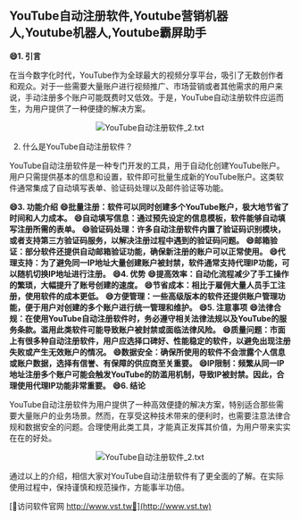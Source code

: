 ## **YouTube自动注册软件,Youtube营销机器人,Youtube机器人,Youtube霸屏助手**
**😄1. 引言**

在当今数字化时代，YouTube作为全球最大的视频分享平台，吸引了无数创作者和观众。对于一些需要大量账户进行视频推广、市场营销或者其他需求的用户来说，手动注册多个账户可能既费时又低效。于是，YouTube自动注册软件应运而生，为用户提供了一种便捷的解决方案。

 <center><img src="https://vst.tw/MP4/tuiguang/png/3.png" alt="YouTube自动注册软件_2.txt"></center>

2. 什么是YouTube自动注册软件？

YouTube自动注册软件是一种专门开发的工具，用于自动化创建YouTube账户。用户只需提供基本的信息和设置，软件即可批量生成新的YouTube账户。这类软件通常集成了自动填写表单、验证码处理以及邮件验证等功能。

**😄3. 功能介绍**
**😄批量注册：软件可以同时创建多个YouTube账户，极大地节省了时间和人力成本。**
**😄自动填写信息：通过预先设定的信息模板，软件能够自动填写注册所需的表单。**
**😄验证码处理：许多自动注册软件内置了验证码识别模块，或者支持第三方验证码服务，以解决注册过程中遇到的验证码问题。**
**😄邮箱验证：部分软件还提供自动邮箱验证功能，确保新注册的账户可以正常使用。**
**😄代理支持：为了避免同一IP地址大量创建账户被封禁，软件通常支持代理IP功能，可以随机切换IP地址进行注册。**
**😄4. 优势**
**😄提高效率：自动化流程减少了手工操作的繁琐，大幅提升了账号创建的速度。**
**😄节省成本：相比于雇佣大量人员手工注册，使用软件的成本更低。**
**😄方便管理：一些高级版本的软件还提供账户管理功能，便于用户对创建的多个账户进行统一管理和维护。**
**😄5. 注意事项**
**😄法律合规：在使用YouTube自动注册软件时，务必遵守相关法律法规以及YouTube的服务条款。滥用此类软件可能导致账户被封禁或面临法律风险。**
**😄质量问题：市面上有很多种自动注册软件，用户应选择口碑好、性能稳定的软件，以避免出现注册失败或产生无效账户的情况。**
**😄数据安全：确保所使用的软件不会泄露个人信息或账户数据，选择有信誉、有保障的供应商至关重要。**
**😄IP限制：频繁从同一IP地址注册多个账户可能会触发YouTube的防滥用机制，导致IP被封禁。因此，合理使用代理IP功能非常重要。**
**😄6. 结论**

YouTube自动注册软件为用户提供了一种高效便捷的解决方案，特别适合那些需要大量账户的业务场景。然而，在享受这种技术带来的便利时，也需要注意法律合规和数据安全的问题。合理使用此类工具，才能真正发挥其价值，为用户带来实实在在的好处。

 <center><img src="https://vst.tw/MP4/tuiguang/png/6.png" alt="YouTube自动注册软件_2.txt"></center>

通过以上的介绍，相信大家对YouTube自动注册软件有了更全面的了解。在实际使用过程中，保持谨慎和规范操作，方能事半功倍。


[👻访问软件官网 http://www.vst.tw👻](http://www.vst.tw)
